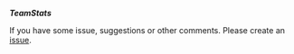 ***TeamStats***

If you have some issue, suggestions or other comments. Please create an [issue](https://github.com/beeera/team-stats-doc/issues).
